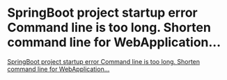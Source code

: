 # SpringBoot project startup error Command line is too long. Shorten command line for WebApplication...
[SpringBoot project startup error Command line is too long. Shorten command line for WebApplication...](https://aiwithcloud.com/2022/09/16/springboot_project_startup_error_command_line_is_too_long-_shorten_command_line_for_webapplication/)